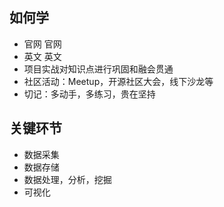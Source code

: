 ## 如何学

- 官网 官网
- 英文 英文
- 项目实战对知识点进行巩固和融会贯通
- 社区活动：Meetup，开源社区大会，线下沙龙等
- 切记：多动手，多练习，贵在坚持

## 关键环节

- 数据采集
- 数据存储
- 数据处理，分析，挖掘
- 可视化

